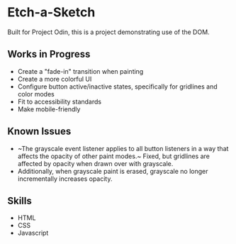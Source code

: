 # Etch-a-Sketch

Built for Project Odin, this is a project demonstrating use of the DOM. 

## Works in Progress

- Create a "fade-in" transition when painting
- Create a more colorful UI
- Configure button active/inactive states, specifically for gridlines and color modes
- Fit to accessibility standards
- Make mobile-friendly


## Known Issues

- ~The grayscale event listener applies to all button listeners in a way that affects the opacity of other paint modes.~ Fixed, but gridlines are affected by opacity when drawn over with grayscale. 
- Additionally, when grayscale paint is erased, grayscale no longer incrementally increases opacity.

## Skills

- HTML
- CSS
- Javascript


